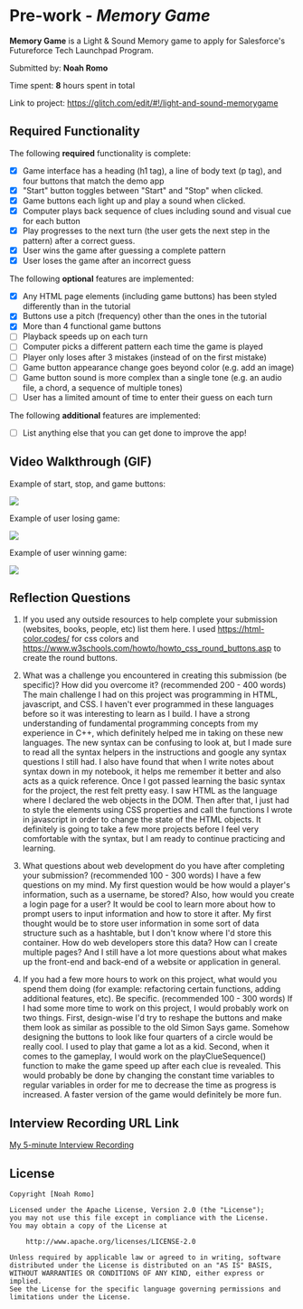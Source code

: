 # Pre-work - *Memory Game*

**Memory Game** is a Light & Sound Memory game to apply for Salesforce's Futureforce Tech Launchpad Program. 

Submitted by: **Noah Romo**

Time spent: **8** hours spent in total

Link to project: https://glitch.com/edit/#!/light-and-sound-memorygame

## Required Functionality

The following **required** functionality is complete:

* [x] Game interface has a heading (h1 tag), a line of body text (p tag), and four buttons that match the demo app
* [x] "Start" button toggles between "Start" and "Stop" when clicked. 
* [x] Game buttons each light up and play a sound when clicked. 
* [x] Computer plays back sequence of clues including sound and visual cue for each button
* [x] Play progresses to the next turn (the user gets the next step in the pattern) after a correct guess. 
* [x] User wins the game after guessing a complete pattern
* [x] User loses the game after an incorrect guess

The following **optional** features are implemented:

* [x] Any HTML page elements (including game buttons) has been styled differently than in the tutorial
* [x] Buttons use a pitch (frequency) other than the ones in the tutorial
* [x] More than 4 functional game buttons
* [ ] Playback speeds up on each turn
* [ ] Computer picks a different pattern each time the game is played
* [ ] Player only loses after 3 mistakes (instead of on the first mistake)
* [ ] Game button appearance change goes beyond color (e.g. add an image)
* [ ] Game button sound is more complex than a single tone (e.g. an audio file, a chord, a sequence of multiple tones)
* [ ] User has a limited amount of time to enter their guess on each turn

The following **additional** features are implemented:

- [ ] List anything else that you can get done to improve the app!

## Video Walkthrough (GIF)

Example of start, stop, and game buttons:

![](https://cdn.glitch.global/2a09befe-459a-4c1c-b16e-eb43fb503908/partOne.gif?v=1650263797709)

Example of user losing game:

![](https://cdn.glitch.global/2a09befe-459a-4c1c-b16e-eb43fb503908/partTwo.gif?v=1650263802331)

Example of user winning game:

![](https://cdn.glitch.global/2a09befe-459a-4c1c-b16e-eb43fb503908/partThree.gif?v=1650263808124)

## Reflection Questions
1. If you used any outside resources to help complete your submission (websites, books, people, etc) list them here. 
I used https://html-color.codes/ for css colors and https://www.w3schools.com/howto/howto_css_round_buttons.asp to create the round buttons.

2. What was a challenge you encountered in creating this submission (be specific)? How did you overcome it? (recommended 200 - 400 words) 
The main challenge I had on this project was programming in HTML, javascript, and CSS. I haven't ever programmed in these languages before so it was interesting to learn as I build. I have a strong understanding of fundamental programming concepts from my experience in C++, which definitely helped me in taking on these new languages. The new syntax can be confusing to look at, but I made sure to read all the syntax helpers in the instructions and google any syntax questions I still had. I also have found that when I write notes about syntax down in my notebook, it helps me remember it better and also acts as a quick reference. Once I got passed learning the basic syntax for the project, the rest felt pretty easy. I saw HTML as the language where I declared the web objects in the DOM. Then after that, I just had to style the elements using CSS properties and call the functions I wrote in javascript in order to change the state of the HTML objects. It definitely is going to take a few more projects before I feel very comfortable with the syntax, but I am ready to continue practicing and learning. 

3. What questions about web development do you have after completing your submission? (recommended 100 - 300 words) 
I have a few questions on my mind. My first question would be how would a player's information, such as a username, be stored? Also, how would you create a login page for a user? It would be cool to learn more about how to prompt users to input information and how to store it after. My first thought would be to store user information in some sort of data structure such as a hashtable, but I don't know where I'd store this container. How do web developers store this data? How can I create multiple pages? And I still have a lot more questions about what makes up the front-end and back-end of a website or application in general.

4. If you had a few more hours to work on this project, what would you spend them doing (for example: refactoring certain functions, adding additional features, etc). Be specific. (recommended 100 - 300 words) 
If I had some more time to work on this project, I would probably work on two things. First, design-wise I'd try to reshape the buttons and make them look as similar as possible to the old Simon Says game. Somehow designing the buttons to look like four quarters of a circle would be really cool. I used to play that game a lot as a kid. Second, when it comes to the gameplay, I would work on the playClueSequence() function to make the game speed up after each clue is revealed. This would probably be done by changing the constant time variables to regular variables in order for me to decrease the time as progress is increased. A faster version of the game would definitely be more fun.  



## Interview Recording URL Link

[My 5-minute Interview Recording](your-link-here)


## License

    Copyright [Noah Romo]

    Licensed under the Apache License, Version 2.0 (the "License");
    you may not use this file except in compliance with the License.
    You may obtain a copy of the License at

        http://www.apache.org/licenses/LICENSE-2.0

    Unless required by applicable law or agreed to in writing, software
    distributed under the License is distributed on an "AS IS" BASIS,
    WITHOUT WARRANTIES OR CONDITIONS OF ANY KIND, either express or implied.
    See the License for the specific language governing permissions and
    limitations under the License.
